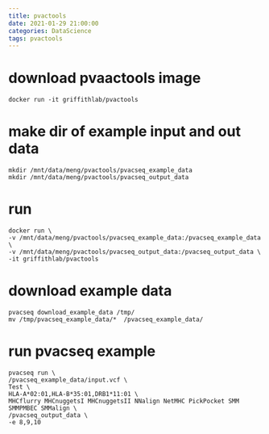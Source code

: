 ```yaml
---
title: pvactools
date: 2021-01-29 21:00:00
categories: DataScience
tags: pvactools
---
```


# download pvaactools image

```
docker run -it griffithlab/pvactools
```

# make dir of example input and out data

```
mkdir /mnt/data/meng/pvactools/pvacseq_example_data
mkdir /mnt/data/meng/pvactools/pvacseq_output_data
```

#  run 

```
docker run \
-v /mnt/data/meng/pvactools/pvacseq_example_data:/pvacseq_example_data \
-v /mnt/data/meng/pvactools/pvacseq_output_data:/pvacseq_output_data \
-it griffithlab/pvactools
```

#  download example data

~~~
pvacseq download_example_data /tmp/
mv /tmp/pvacseq_example_data/*  /pvacseq_example_data/

~~~

# run pvacseq example

```
pvacseq run \
/pvacseq_example_data/input.vcf \
Test \
HLA-A*02:01,HLA-B*35:01,DRB1*11:01 \
MHCflurry MHCnuggetsI MHCnuggetsII NNalign NetMHC PickPocket SMM SMMPMBEC SMMalign \
/pvacseq_output_data \
-e 8,9,10
```

